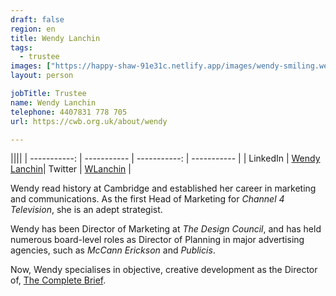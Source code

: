 ```yaml
---
draft: false
region: en
title: Wendy Lanchin
tags:
  - trustee
images: ["https://happy-shaw-91e31c.netlify.app/images/wendy-smiling.webp"]
layout: person

jobTitle: Trustee
name: Wendy Lanchin
telephone: 4407831 778 705
url: https://cwb.org.uk/about/wendy

---
```


||||
| -----------: | ----------- | -----------: | ----------- |
| LinkedIn | [Wendy Lanchin](https://www.linkedin.com/in/wendy-lanchin-a1326a5/)| Twitter | [WLanchin](https://twitter.com/wlanchin) |

Wendy read history at Cambridge and established her career in marketing and&nbsp;communications. As the first Head of Marketing for _Channel 4 Television_, she is an adept&nbsp;strategist.

Wendy has been Director of Marketing at _The Design Council_, and has held numerous board-level roles as Director of Planning in major advertising agencies, such as _McCann Erickson_ and _Publicis_.

Now, Wendy specialises in objective, creative&nbsp;development as the Director of, [The Complete Brief](http://www.thecompletebrief.com/)<!-- http://thecompletebrief.com.websitebuilder.prositehosting.co.uk/-->.

<!--
• Wendy Lanchin (rated out of 3):
- performance:
  - v. "Supportive at board meetings", spring-board to who?
- trust:
  - what is a `traditional approach`?
  - how do we help her shine?
  - how to tap her ext. network of comms contacts?
  - networking awareness to Fundraise
-->
